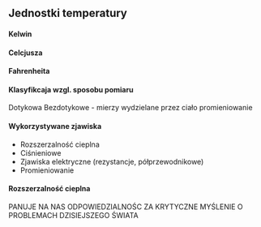 ## Jednostki temperatury
#### Kelwin
#### Celcjusza
#### Fahrenheita

#### Klasyfikcaja wzgl. sposobu pomiaru
Dotykowa 
Bezdotykowe - mierzy wydzielane przez ciało promieniowanie

#### Wykorzystywane zjawiska
- Rozszerzalność cieplna
- Ciśnieniowe
- Zjawiska elektryczne (rezystancje, półprzewodnikowe)
- Promieniowanie

#### Rozszerzalność cieplna



PANUJE NA NAS ODPOWIEDZIALNOŚC ZA KRYTYCZNE MYŚLENIE O PROBLEMACH DZISIEJSZEGO ŚWIATA
